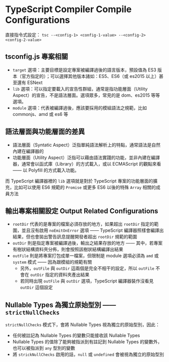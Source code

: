 # TypeScript Compiler Compile Configurations

直接指令式設定：
`tsc --<config-1> <config-1-value> --<config-2> <config-2-value>`

## tsconfig.js 專案相關

- `target` 選項：主要目標是設定專案被編譯過後的語言版本，預設值為 ES3 版本（官方指定的）；可以選擇其他版本諸如：ES5、ES6（或 es2015 以上）甚至還有 ESNext
- `lib` 選項：可以指定要載入的宣告性群組，通常是指功能層面（Utility Aspect）的宣告，不是語法層面。選項眾多，常見的是 dom、es2015 等等選項。
- `module` 選項：代表被編譯過後，應該要採用的模組語法之規範，比如 commonjs、amd 或 es6 等

## 語法層面與功能層面的差異

- 語法層面（Syntatic Aspect）泛指單純語法解析上的特點，通常語法是自然內建在編譯器的
- 功能層面（Utility Aspect）泛指可以藉由語法實踐的功能，並非內建在編譯器，通常會以函式庫（Library）的方式載入，或以 ECMAScript 的觀點來看 —— 以 Polyfill 的方式載入功能。

而 TypeScript 編譯器裡的 `lib` 選項就是對於 TypeScript 專案的功能層面的擴充，比如可以使用 ES6 規範的 `Promise` 或更多 ES6 以後的特殊 `Array` 相關的成員方法

## 輸出專案相關設定 Output Related Configurations

- `rootDir` 代表的是專案的檔案必須存放的地方，如果超出 `rootDir` 指定的範圍，並且沒有啟用 `noEmitOnError` 選項 —— TypeScript 編譯器照樣會編譯出結果，但也會拋出警告訊息提醒開發者超出 `rootDir` 規範的範圍
- `outDir` 則是指定專案被編譯過後，輸出之結果存放的地方 —— 其中，若專案有樹狀結構資料夾分佈，則會按照該樹狀結構編譯出結果
- `outFile` 則是將專案打包成單一檔案，但限制是 module 選項必須為 `amd` 或 `system` 模式 —— 因為跟模組的規範有關
  - 另外，`outFile` 與 `outDir` 這兩個是完全不相干的設定，所以 `outFile` 不會在 `outDir` 指定的資料夾產出結果
  - 若同時出現 `outFile` 與 `outDir` 選項，TypeScript 編譯器裝作沒看見 `outDir` 這個設定

## Nullable Types 為獨立原始型別 —— `strictNullChecks`

`strictNullChecks` 模式下，會將 Nullable Types 視為獨立的原始型別，因此：

- 任何被註記為 Nullable Types 的變數只能接收該 Nullable Types
- Nullable Types 的值除了能夠被指派到有註記到 Nullable Types 的變數外，也可以被指派到 `any` 型別的變數
- 將 `strickNullChecks` 啟用的話，`null` 或 `undefined` 會被視為獨立的原始型別
